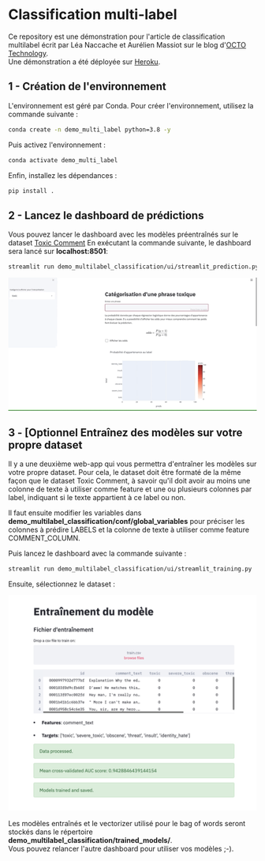 # Classification multi-label
Ce repository est une démonstration pour l'article de classification multilabel écrit par Léa Naccache et Aurélien Massiot sur le blog d'[OCTO Technology](https://blog.octo.com/nlp-une-classification-multilabels-simple-efficace-et-interpretable/).  
Une démonstration a été déployée sur [Heroku](https://stormy-wildwood-81058.herokuapp.com/).  

## 1 - Création de l'environnement
L'environnement est géré par Conda. Pour créer l'environnement, utilisez la commande suivante :
```bash
conda create -n demo_multi_label python=3.8 -y
```

Puis activez l'environnement :
```bash
conda activate demo_multi_label
```

Enfin, installez les dépendances :
```bash
pip install .
```

## 2 - Lancez le dashboard de prédictions
Vous pouvez lancer le dashboard avec les modèles préentraînés sur le dataset [Toxic Comment](https://www.kaggle.com/c/jigsaw-toxic-comment-classification-challenge)
En exécutant la commande suivante, le dashboard sera lancé sur __localhost:8501__: 
```bash
streamlit run demo_multilabel_classification/ui/streamlit_prediction.py
```

![Web-app demo prediction](images/streamlit_prediction.gif)


## 3 - [Optionnel Entraînez des modèles sur votre propre dataset
Il y a une deuxième web-app qui vous permettra d'entraîner les modèles sur votre propre dataset. Pour cela, le dataset doit être formaté de la même façon que le dataset Toxic Comment, à savoir qu'il doit avoir au moins une colonne de texte à utiliser comme feature et une ou plusieurs colonnes par label, indiquant si le texte appartient à ce label ou non.

Il faut ensuite modifier les variables dans **demo_multilabel_classification/conf/global_variables** pour préciser les colonnes à prédire LABELS et la colonne de texte à utiliser comme feature COMMENT_COLUMN. 

Puis lancez le dashboard avec la commande suivante : 
```bash
streamlit run demo_multilabel_classification/ui/streamlit_training.py
```

Ensuite, sélectionnez le dataset : 

![Web-app demo training](images/streamlit_training.png)

Les modèles entraînés et le vectorizer utilisé pour le bag of words seront stockés dans le répertoire **demo_multilabel_classification/trained_models/**.  
Vous pouvez relancer l'autre dashboard pour utiliser vos modèles ;-).
